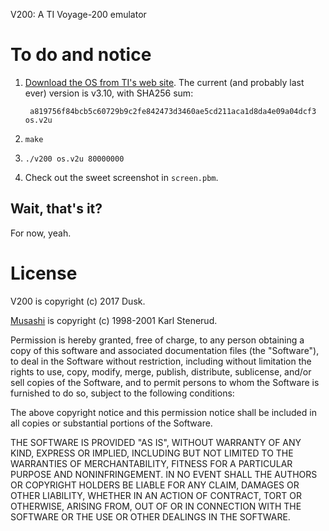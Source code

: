 V200: A TI Voyage-200 emulator

To do and notice
================

1. [Download the OS from TI's web site](https://education.ti.com/en/products/calculators/graphing-calculators/voyage-200?category=resources). The current (and probably last ever) version is v3.10, with SHA256 sum:

        a819756f84bcb5c60729b9c2fe842473d3460ae5cd211aca1d8da4e09a04dcf3  os.v2u

2. `make`

3. `./v200 os.v2u 80000000`

4. Check out the sweet screenshot in `screen.pbm`.


Wait, that's it?
----------------

For now, yeah.


License
=======

V200 is copyright (c) 2017 Dusk.

[Musashi](https://github.com/kstenerud/Musashi) is copyright (c) 1998-2001 Karl Stenerud.

Permission is hereby granted, free of charge, to any person obtaining a copy
of this software and associated documentation files (the "Software"), to deal
in the Software without restriction, including without limitation the rights
to use, copy, modify, merge, publish, distribute, sublicense, and/or sell
copies of the Software, and to permit persons to whom the Software is
furnished to do so, subject to the following conditions:

The above copyright notice and this permission notice shall be included in
all copies or substantial portions of the Software.

THE SOFTWARE IS PROVIDED "AS IS", WITHOUT WARRANTY OF ANY KIND, EXPRESS OR
IMPLIED, INCLUDING BUT NOT LIMITED TO THE WARRANTIES OF MERCHANTABILITY,
FITNESS FOR A PARTICULAR PURPOSE AND NONINFRINGEMENT. IN NO EVENT SHALL THE
AUTHORS OR COPYRIGHT HOLDERS BE LIABLE FOR ANY CLAIM, DAMAGES OR OTHER
LIABILITY, WHETHER IN AN ACTION OF CONTRACT, TORT OR OTHERWISE, ARISING FROM,
OUT OF OR IN CONNECTION WITH THE SOFTWARE OR THE USE OR OTHER DEALINGS IN
THE SOFTWARE.
